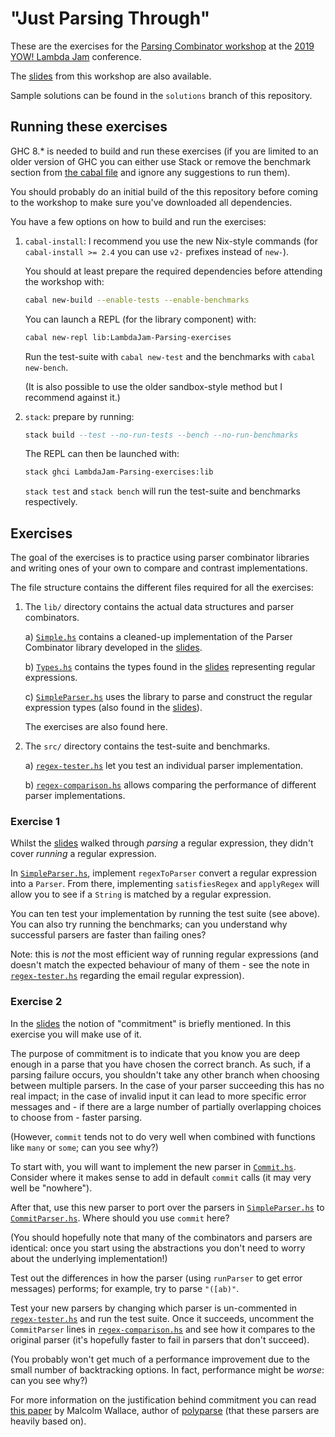 "Just Parsing Through"
======================

These are the exercises for the [Parsing Combinator
workshop](https://lambdajam.yowconference.com.au/proposal/?id=9695) at
the [2019 YOW! Lambda Jam](https://confengine.com/yow-lambda-jam-2019)
conference.

The [slides] from this workshop are also available.

[slides]: https://github.com/ivan-m/LambdaJam-Parsing

Sample solutions can be found in the `solutions` branch of this
repository.

Running these exercises
-----------------------

GHC 8.* is needed to build and run these exercises (if you are limited
to an older version of GHC you can either use Stack or remove the
benchmark section from [the cabal
file](LambdaJam-Parsing-exercises.cabal) and ignore any suggestions to
run them).

You should probably do an initial build of the this repository before
coming to the workshop to make sure you've downloaded all
dependencies.

You have a few options on how to build and run the exercises:

1. `cabal-install`: I recommend you use the new Nix-style commands
   (for `cabal-install >= 2.4` you can use `v2-` prefixes instead of
   `new-`).

    You should at least prepare the required dependencies before
    attending the workshop with:

    ```bash
    cabal new-build --enable-tests --enable-benchmarks
    ```

    You can launch a REPL (for the library component) with:

    ```bash
    cabal new-repl lib:LambdaJam-Parsing-exercises
    ```

    Run the test-suite with `cabal new-test` and the benchmarks with
    `cabal new-bench`.

    (It is also possible to use the older sandbox-style method but I
    recommend against it.)

2. `stack`: prepare by running:

    ```haskell
    stack build --test --no-run-tests --bench --no-run-benchmarks
    ```

    The REPL can then be launched with:

    ```bash
    stack ghci LambdaJam-Parsing-exercises:lib
    ```

    `stack test` and `stack bench` will run the test-suite and
    benchmarks respectively.

Exercises
---------

The goal of the exercises is to practice using parser combinator
libraries and writing ones of your own to compare and contrast
implementations.

The file structure contains the different files required for all the
exercises:

1. The `lib/` directory contains the actual data structures and parser
   combinators.

    a) [`Simple.hs`](lib/Parsers/Simple.hs) contains a cleaned-up
       implementation of the Parser Combinator library developed in
       the [slides].

    b) [`Types.hs`](lib/Regex/Types.hs) contains the types found in
       the [slides] representing regular expressions.

    c) [`SimpleParser.hs`] uses the library to parse and construct the
       regular expression types (also found in the [slides]).

    The exercises are also found here.

2. The `src/` directory contains the test-suite and benchmarks.

    a) [`regex-tester.hs`] let you test an individual parser
       implementation.

    b) [`regex-comparison.hs`] allows comparing the performance of
       different parser implementations.

[`SimpleParser.hs`]: lib/Regex/SimpleParser.hs

[`regex-tester.hs`]: src/regex-tester.hs

[`regex-comparison.hs`]: src/regex-comparison.hs

### Exercise 1

Whilst the [slides] walked through _parsing_ a regular expression,
they didn't cover _running_ a regular expression.

In [`SimpleParser.hs`], implement `regexToParser` convert a regular
expression into a `Parser`.  From there, implementing `satisfiesRegex`
and `applyRegex` will allow you to see if a `String` is matched by a
regular expression.

You can ten test your implementation by running the test suite (see
above).  You can also try running the benchmarks; can you understand
why successful parsers are faster than failing ones?

Note: this is _not_ the most efficient way of running regular
expressions (and doesn't match the expected behaviour of many of
them - see the note in [`regex-tester.hs`] regarding the email regular
expression).

### Exercise 2

In the [slides] the notion of "commitment" is briefly mentioned.  In
this exercise you will make use of it.

The purpose of commitment is to indicate that you know you are deep
enough in a parse that you have chosen the correct branch.  As such,
if a parsing failure occurs, you shouldn't take any other branch when
choosing between multiple parsers.  In the case of your parser
succeeding this has no real impact; in the case of invalid input it
can lead to more specific error messages and - if there are a large
number of partially overlapping choices to choose from - faster
parsing.

(However, `commit` tends not to do very well when combined with
functions like `many` or `some`; can you see why?)

To start with, you will want to implement the new parser in
[`Commit.hs`](lib/Parsers/Commit.hs).  Consider where it makes sense
to add in default `commit` calls (it may very well be "nowhere").

After that, use this new parser to port over the parsers in
[`SimpleParser.hs`] to
[`CommitParser.hs`](lib/Regex/SommitParser.hs).  Where should you use
`commit` here?

(You should hopefully note that many of the combinators and parsers
are identical: once you start using the abstractions you don't need to
worry about the underlying implementation!)

Test out the differences in how the parser (using `runParser` to get
error messages) performs; for example, try to parse `"([ab)"`.

Test your new parsers by changing which parser is un-commented in
[`regex-tester.hs`] and run the test suite.  Once it succeeds,
uncomment the `CommitParser` lines in [`regex-comparison.hs`] and see
how it compares to the original parser (it's hopefully faster to fail
in parsers that don't succeed).

(You probably won't get much of a performance improvement due to the
small number of backtracking options.  In fact, performance might be
_worse_: can you see why?)

For more information on the justification behind commitment you can
read [this
paper](https://www.cs.york.ac.uk/plasma/publications/pdf/partialparse.pdf)
by Malcolm Wallace, author of
[polyparse](https://hackage.haskell.org/package/polyparse) (that these
parsers are heavily based on).
